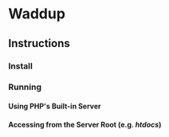 # Waddup

## Instructions

### Install

### Running

#### Using PHP's Built-in Server

#### Accessing from the Server Root (e.g. *htdocs*)